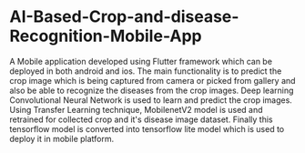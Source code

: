 # AI-Based-Crop-and-disease-Recognition-Mobile-App
  A Mobile application developed using Flutter framework which can be deployed in both android and ios.
  The main functionality is to predict the crop image which is being captured from camera or picked from gallery and also be able to recognize the diseases from the crop images.
  Deep learning Convolutional Neural Network is used to learn and predict the crop images. 
  Using Transfer Learning technique, MobilenetV2 model is used and retrained for collected crop and it's disease image dataset.
  Finally this tensorflow model is converted into tensorflow lite model which is used to deploy it in mobile platform.

